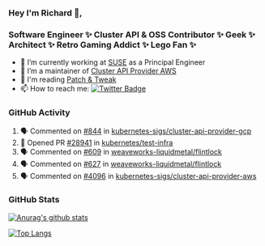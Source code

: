 ### Hey I'm Richard 👋, 

<h3 align="left">Software Engineer ✨ Cluster API & OSS Contributor ✨ Geek ✨ Architect ✨ Retro Gaming Addict ✨ Lego Fan ✨</h3>

- 🔭 I’m currently working at [SUSE](https://www.suse.com/) as a Principal Engineer
- 👯 I’m a maintainer of [Cluster API Provider AWS](https://github.com/kubernetes-sigs/cluster-api-provider-aws)
- 💬 I'm reading [Patch & Tweak](https://bjooks.com/products/patch-tweak-exploring-modular-synthesis)
- 📫 How to reach me: [![Twitter Badge](https://img.shields.io/badge/-@fruit_case-00acee?style=flat&logo=Twitter&logoColor=white)](https://twitter.com/intent/follow?screen_name=fruit_case "Follow on Twitter")

### GitHub Activity 

<!--START_SECTION:activity-->
1. 🗣 Commented on [#844](https://github.com/kubernetes-sigs/cluster-api-provider-gcp/issues/844) in [kubernetes-sigs/cluster-api-provider-gcp](https://github.com/kubernetes-sigs/cluster-api-provider-gcp)
2. 💪 Opened PR [#28941](https://github.com/kubernetes/test-infra/pull/28941) in [kubernetes/test-infra](https://github.com/kubernetes/test-infra)
3. 🗣 Commented on [#609](https://github.com/weaveworks-liquidmetal/flintlock/issues/609) in [weaveworks-liquidmetal/flintlock](https://github.com/weaveworks-liquidmetal/flintlock)
4. 🗣 Commented on [#627](https://github.com/weaveworks-liquidmetal/flintlock/issues/627) in [weaveworks-liquidmetal/flintlock](https://github.com/weaveworks-liquidmetal/flintlock)
5. 🗣 Commented on [#4096](https://github.com/kubernetes-sigs/cluster-api-provider-aws/issues/4096) in [kubernetes-sigs/cluster-api-provider-aws](https://github.com/kubernetes-sigs/cluster-api-provider-aws)
<!--END_SECTION:activity-->

### GitHub Stats

[![Anurag's github stats](https://github-readme-stats.vercel.app/api?username=richardcase&count_private=true&show_icons=true)](https://github.com/anuraghazra/github-readme-stats)

[![Top Langs](https://github-readme-stats.vercel.app/api/top-langs/?username=richardcase&hide=html&layout=compact)](https://github.com/anuraghazra/github-readme-stats)
